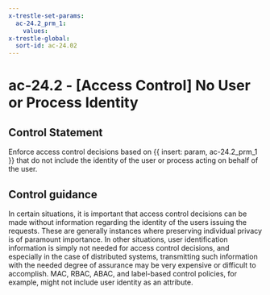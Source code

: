 ```yaml
---
x-trestle-set-params:
  ac-24.2_prm_1:
    values:
x-trestle-global:
  sort-id: ac-24.02
---
```


# ac-24.2 - \[Access Control\] No User or Process Identity

## Control Statement

Enforce access control decisions based on {{ insert: param, ac-24.2_prm_1 }} that do not include the identity of the user or process acting on behalf of the user.

## Control guidance

In certain situations, it is important that access control decisions can be made without information regarding the identity of the users issuing the requests. These are generally instances where preserving individual privacy is of paramount importance. In other situations, user identification information is simply not needed for access control decisions, and especially in the case of distributed systems, transmitting such information with the needed degree of assurance may be very expensive or difficult to accomplish. MAC, RBAC, ABAC, and label-based control policies, for example, might not include user identity as an attribute.
